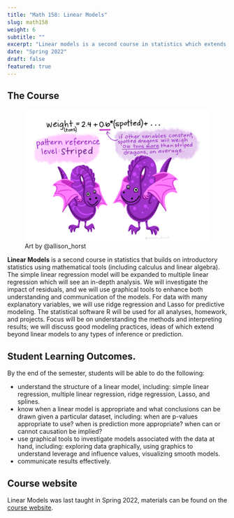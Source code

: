```yaml
---
title: "Math 158: Linear Models"
slug: math158
weight: 6
subtitle: ""
excerpt: "Linear models is a second course in statistics which extends a basic statistical linear model in many ways. The mathematics in the course moves quickly, and there will also be extended focus on good modeling practices and interpretation."
date: "Spring 2022"
draft: false
featured: true
---
```


## The Course

<figure>
<img src="dragon_regression.png" align="right">
<figcaption>Art by @allison_horst</figcaption>
</figure>

**Linear Models** is a second course in statistics that builds on introductory statistics using mathematical tools (including calculus and linear algebra).  The simple linear regression model will be expanded to multiple linear regression which will see an in-depth analysis.  We will investigate the impact of residuals, and we will use graphical tools to enhance both understanding and communication of the models.  For data with many explanatory variables, we will use ridge regression and Lasso for predictive modeling.  The statistical software R will be used for all analyses, homework, and projects. Focus will be on understanding the methods and interpreting results; we will discuss good modeling practices, ideas of which extend beyond linear models to any types of inference or prediction.


## Student Learning Outcomes.
By the end of the semester, students will be able to do the following:

* understand the structure of a linear model, including: simple linear regression, multiple linear regression, ridge regression, Lasso, and splines.
* know when a linear model is appropriate and what conclusions can be drawn given a particular dataset, including: when are p-values appropriate to use? when is prediction more appropriate? when can or cannot causation be implied?
* use graphical tools to investigate models associated with the data at hand, including: exploring data graphically, using graphics to understand leverage and influence values, visualizing smooth models.
* communicate results effectively.


## Course website
Linear Models was last taught in Spring 2022, materials can be found on the <a href = "https://m158-lin-mod.netlify.app/" target = "_blank">course website</a>.


